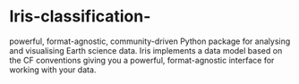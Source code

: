 # Iris-classification-
 powerful, format-agnostic, community-driven Python package for analysing and visualising Earth science data. Iris implements a data model based on the CF conventions giving you a powerful, format-agnostic interface for working with your data.
